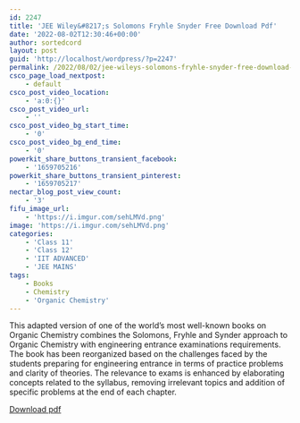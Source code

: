 ```yaml
---
id: 2247
title: 'JEE Wiley&#8217;s Solomons Fryhle Snyder Free Download Pdf'
date: '2022-08-02T12:30:46+00:00'
author: sortedcord
layout: post
guid: 'http://localhost/wordpress/?p=2247'
permalink: /2022/08/02/jee-wileys-solomons-fryhle-snyder-free-download-pdf/
csco_page_load_nextpost:
    - default
csco_post_video_location:
    - 'a:0:{}'
csco_post_video_url:
    - ''
csco_post_video_bg_start_time:
    - '0'
csco_post_video_bg_end_time:
    - '0'
powerkit_share_buttons_transient_facebook:
    - '1659705216'
powerkit_share_buttons_transient_pinterest:
    - '1659705217'
nectar_blog_post_view_count:
    - '3'
fifu_image_url:
    - 'https://i.imgur.com/sehLMVd.png'
image: 'https://i.imgur.com/sehLMVd.png'
categories:
    - 'Class 11'
    - 'Class 12'
    - 'IIT ADVANCED'
    - 'JEE MAINS'
tags:
    - Books
    - Chemistry
    - 'Organic Chemistry'
---
```


This adapted version of one of the world’s most well-known books on Organic Chemistry combines the Solomons, Fryhle and Synder approach to Organic Chemistry with engineering entrance examinations requirements. The book has been reorganized based on the challenges faced by the students preparing for engineering entrance in terms of practice problems and clarity of theories. The relevance to exams is enhanced by elaborating concepts related to the syllabus, removing irrelevant topics and addition of specific problems at the end of each chapter.

[Download pdf](https://drive.google.com/uc?export=download&id=1-aR5QRT3JjyOslnoezpzInQAYZuDt42G)